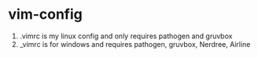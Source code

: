 # vim-config

1. .vimrc is my linux config and only requires pathogen and gruvbox
2. _vimrc is for windows and requires pathogen, gruvbox, Nerdree, Airline
